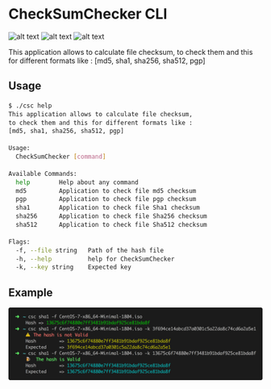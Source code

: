 # CheckSumChecker CLI

![alt text](https://img.shields.io/badge/go-lang-blue.svg)
![alt text](https://img.shields.io/badge/cli-tool-red.svg)
![alt text](https://img.shields.io/badge/open-source-lightgrey.svg)

This application allows to calculate file checksum, to check them and this for different formats like :
[md5, sha1, sha256, sha512, pgp]

## Usage

```bash
$ ./csc help
This application allows to calculate file checksum,
to check them and this for different formats like :
[md5, sha1, sha256, sha512, pgp]

Usage:
  CheckSumChecker [command]

Available Commands:
  help        Help about any command
  md5         Application to check file md5 checksum
  pgp         Application to check file pgp checksum
  sha1        Application to check file Sha1 checksum
  sha256      Application to check file Sha256 checksum
  sha512      Application to check file Sha512 checksum

Flags:
  -f, --file string   Path of the hash file
  -h, --help          help for CheckSumChecker
  -k, --key string    Expected key
```

## Example

![alt text](./assets/example.png)
